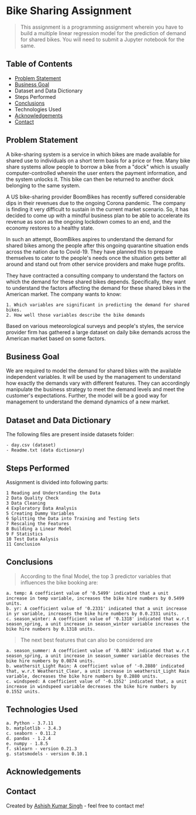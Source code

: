 # Bike Sharing Assignment
> This assignment is a programming assignment wherein you have to build a multiple linear regression model for the prediction of demand for shared bikes. You will need to submit a Jupyter notebook for the same. 

## Table of Contents
* [Problem Statement](#problemstatement)
* [Business Goal](#businessgoal)
* Dataset and Data Dictionary
* Steps Performed
* [Conclusions](#conclusions)
* Technologies Used
* [Acknowledgements](#acknowledgements)
* [Contact](#contact)

<!-- You can include any other section that is pertinent to your problem -->

## Problem Statement
A bike-sharing system is a service in which bikes are made available for shared use to individuals on a short term basis for a price or free. Many bike share systems allow people to borrow a bike from a "dock" which is usually computer-controlled wherein the user enters the payment information, and the system unlocks it. This bike can then be returned to another dock belonging to the same system.

A US bike-sharing provider BoomBikes has recently suffered considerable dips in their revenues due to the ongoing Corona pandemic. The company is finding it very difficult to sustain in the current market scenario. So, it has decided to come up with a mindful business plan to be able to accelerate its revenue as soon as the ongoing lockdown comes to an end, and the economy restores to a healthy state. 

In such an attempt, BoomBikes aspires to understand the demand for shared bikes among the people after this ongoing quarantine situation ends across the nation due to Covid-19. They have planned this to prepare themselves to cater to the people's needs once the situation gets better all around and stand out from other service providers and make huge profits.

They have contracted a consulting company to understand the factors on which the demand for these shared bikes depends. Specifically, they want to understand the factors affecting the demand for these shared bikes in the American market. The company wants to know:

    1. Which variables are significant in predicting the demand for shared bikes.
    2. How well those variables describe the bike demands
	
Based on various meteorological surveys and people's styles, the service provider firm has gathered a large dataset on daily bike demands across the American market based on some factors. 

<!-- You don't have to answer all the questions - just the ones relevant to your project. -->

## Business Goal
We are required to model the demand for shared bikes with the available independent variables. It will be used by the management to understand how exactly the demands vary with different features. They can accordingly manipulate the business strategy to meet the demand levels and meet the customer's expectations. Further, the model will be a good way for management to understand the demand dynamics of a new market.

## Dataset and Data Dictionary
The following files are present inside datasets folder:

    - day.csv (dataset)
    - Readme.txt (data dictionary)

## Steps Performed
Assignment is divided into following parts:

	1 Reading and Understanding the Data
	2 Data Quality Check
	3 Data Cleaning
	4 Exploratory Data Analysis
	5 Creating Dummy Variables
	6 Splitting the Data into Training and Testing Sets
	7 Rescaling the Features
	8 Building a Linear Model
	9 F Statistics
	10 Test Data Aalysis
	11 Conclusion

## Conclusions
> According to the final Model, the top 3 predictor variables that influences the bike booking are:
	
	a. temp: A coefficient value of '0.5499' indicated that a unit increase in temp variable, increases the bike hire numbers by 0.5499 units.
	b. yr: A coefficient value of '0.2331' indicated that a unit increase in yr variable, increases the bike hire numbers by 0.0.2331 units.
	c. season_winter: A coefficient value of '0.1318' indicated that w.r.t season_spring, a unit increase in season_winter variable increases the bike hire numbers by 0.1318 units.

> The next best features that can also be considered are

	a. season_summer: A coefficient value of '0.0874' indicated that w.r.t season_spring, a unit increase in season_summer variable decreases the bike hire numbers by 0.0874 units.
	b. weathersit_Light Rain: A coefficient value of '-0.2880' indicated that, w.r.t Weathersit_Clear, a unit increase in weathersit_Light Rain variable, decreases the bike hire numbers by 0.2880 units.
	c. windspeed: A coefficient value of '-0.1552' indicated that, a unit increase in windspeed variable decreases the bike hire numbers by 0.1552 units.

## Technologies Used
	a. Python - 3.7.11
	b. matplotlib - 3.4.3
	c. seaborn - 0.11.2
	d. pandas - 1.2.4
	e. numpy - 1.8.5
	f. sklearn - version 0.21.3
	g. statsmodels - version 0.10.1

<!-- As the libraries versions keep on changing, it is recommended to mention the version of library used in this project -->
## Acknowledgements

## Contact
Created by [Ashish Kumar Singh](https://github.com/ashish0688) - feel free to contact me!



